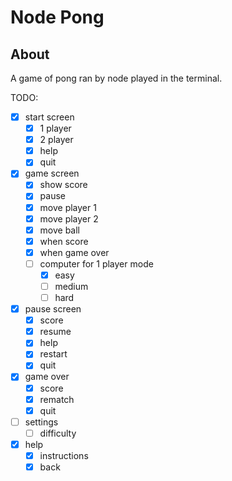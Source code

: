 # Node Pong

## About
A game of pong ran by node played in the terminal.

TODO:
- [x] start screen
  - [x] 1 player
  - [x] 2 player
  - [x] help
  - [x] quit
- [x] game screen
  - [x] show score
  - [x] pause
  - [x] move player 1
  - [x] move player 2
  - [x] move ball
  - [x] when score
  - [x] when game over
  - [ ] computer for 1 player mode
    - [x] easy
    - [ ] medium
    - [ ] hard
- [x] pause screen
  - [x] score
  - [x] resume
  - [x] help
  - [x] restart
  - [x] quit
- [x] game over
  - [x] score
  - [x] rematch
  - [x] quit
- [ ] settings 
  - [ ] difficulty
- [x] help
  - [x] instructions
  - [x] back
